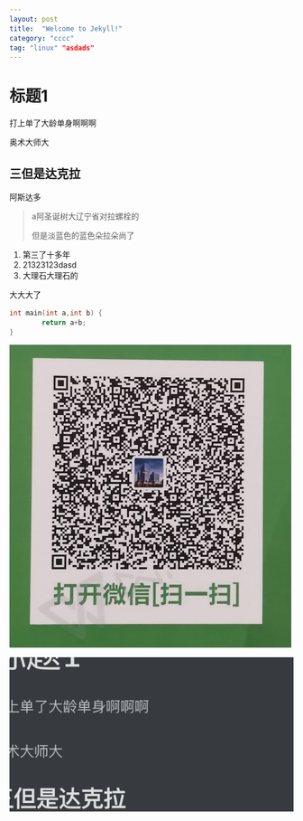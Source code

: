 ```yaml
---
layout: post
title:  "Welcome to Jekyll!"
category: "cccc"
tag: "linux" "asdads"
---
```


# 标题1

打上单了大龄单身啊啊啊

奥术大师大

## 三但是达克拉

阿斯达多

> a阿圣诞树大辽宁省对拉螺栓的
>
> 但是淡蓝色的蓝色朵拉朵尚了

1. 第三了十多年
2. 21323123dasd
3. 大理石大理石的 

大大大了

```c
int main(int a,int b) {
		return a+b;
}
```



![WechatIMG1909](/assets/cs/WechatIMG1909.jpeg)



![image-20211117141432899](image-20211117141432899.png)





